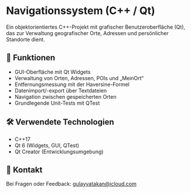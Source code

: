 # Navigationssystem (C++ / Qt)

Ein objektorientiertes C++-Projekt mit grafischer Benutzeroberfläche (Qt), das zur Verwaltung geografischer Orte, Adressen und persönlicher Standorte dient.

## 🧭 Funktionen

- GUI-Oberfläche mit Qt Widgets
- Verwaltung von Orten, Adressen, POIs und „MeinOrt“
- Entfernungsmessung mit der Haversine-Formel
- Datenimport/-export über Textdateien
- Navigation zwischen gespeicherten Orten
- Grundlegende Unit-Tests mit QTest

## 🛠️ Verwendete Technologien

- C++17
- Qt 6 (Widgets, GUI, QTest)
- Qt Creator (Entwicklungsumgebung)

## 🔗 Kontakt

Bei Fragen oder Feedback: [gulayyatakan@icloud.com](mailto:gulayyatakan@icloud.com)
